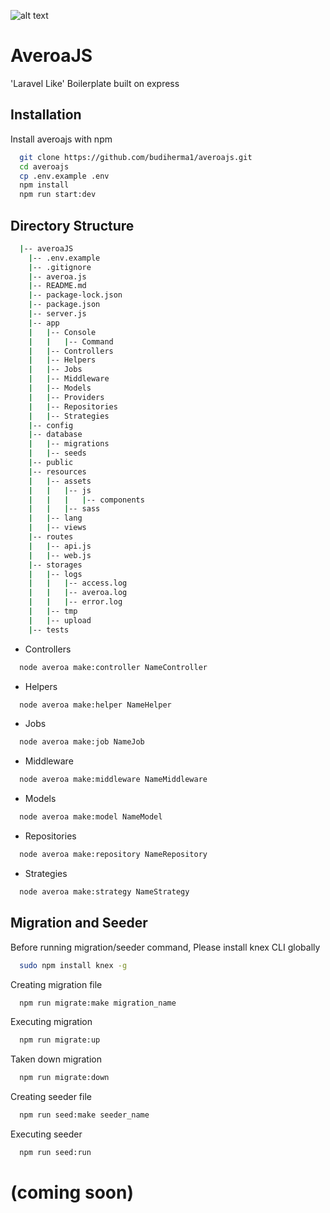 
![alt text](https://averoa.com/averoa.png)
# AveroaJS

'Laravel Like' Boilerplate built on express


## Installation

Install averoajs with npm

```bash
  git clone https://github.com/budiherma1/averoajs.git
  cd averoajs
  cp .env.example .env
  npm install
  npm run start:dev
```

## Directory Structure

```bash
  |-- averoaJS
    |-- .env.example
    |-- .gitignore
    |-- averoa.js
    |-- README.md
    |-- package-lock.json
    |-- package.json
    |-- server.js
    |-- app
    |   |-- Console
    |   |   |-- Command
    |   |-- Controllers
    |   |-- Helpers
    |   |-- Jobs
    |   |-- Middleware
    |   |-- Models
    |   |-- Providers
    |   |-- Repositories
    |   |-- Strategies
    |-- config
    |-- database
    |   |-- migrations
    |   |-- seeds
    |-- public
    |-- resources
    |   |-- assets
    |   |   |-- js
    |   |   |   |-- components
    |   |   |-- sass
    |   |-- lang
    |   |-- views
    |-- routes
    |   |-- api.js
    |   |-- web.js
    |-- storages
    |   |-- logs
    |   |   |-- access.log
    |   |   |-- averoa.log
    |   |   |-- error.log
    |   |-- tmp
    |   |-- upload
    |-- tests

```

- Controllers

```bash
  node averoa make:controller NameController
```

- Helpers

```bash
  node averoa make:helper NameHelper
```

- Jobs

```bash
  node averoa make:job NameJob
```

- Middleware

```bash
  node averoa make:middleware NameMiddleware
```

- Models

```bash
  node averoa make:model NameModel
```

- Repositories

```bash
  node averoa make:repository NameRepository
```

- Strategies

```bash
  node averoa make:strategy NameStrategy
```

## Migration and Seeder
Before running migration/seeder command, Please install knex CLI globally
```bash
  sudo npm install knex -g
```


Creating migration file
```bash
  npm run migrate:make migration_name
```

Executing migration
```bash
  npm run migrate:up
```

Taken down migration
```bash
  npm run migrate:down
```

Creating seeder file
```bash
  npm run seed:make seeder_name
```

Executing seeder
```bash
  npm run seed:run
```

# (coming soon)